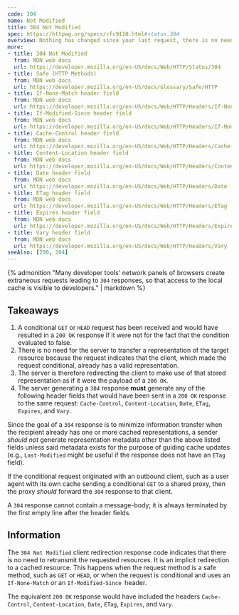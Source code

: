 ```yaml
---
code: 304
name: Not Modified
title: 304 Not Modified
spec: https://httpwg.org/specs/rfc9110.html#status.304
overview: Nothing has changed since your last request, there is no need to retransmit the requested resources.
more:
- title: 304 Not Modified
  from: MDN web docs
  url: https://developer.mozilla.org/en-US/docs/Web/HTTP/Status/304
- title: Safe (HTTP Methods)
  from: MDN web docs
  url: https://developer.mozilla.org/en-US/docs/Glossary/Safe/HTTP
- title: If-None-Match header field
  from: MDN web docs
  url: https://developer.mozilla.org/en-US/docs/Web/HTTP/Headers/If-None-Match
- title: If-Modified-Since header field
  from: MDN web docs
  url: https://developer.mozilla.org/en-US/docs/Web/HTTP/Headers/If-Modified-Since
- title: Cache-Control header field
  from: MDN web docs
  url: https://developer.mozilla.org/en-US/docs/Web/HTTP/Headers/Cache-Control
- title: Content-Location header field
  from: MDN web docs
  url: https://developer.mozilla.org/en-US/docs/Web/HTTP/Headers/Content-Location
- title: Date header field
  from: MDN web docs
  url: https://developer.mozilla.org/en-US/docs/Web/HTTP/Headers/Date
- title: ETag header field
  from: MDN web docs
  url: https://developer.mozilla.org/en-US/docs/Web/HTTP/Headers/ETag
- title: Expires header field
  from: MDN web docs
  url: https://developer.mozilla.org/en-US/docs/Web/HTTP/Headers/Expires
- title: Vary header field
  from: MDN web docs
  url: https://developer.mozilla.org/en-US/docs/Web/HTTP/Headers/Vary
seeAlso: [200, 204]
---
```


{% admonition "Many developer tools' network panels of browsers create extraneous requests leading to `304` responses, so that access to the local cache is visible to developers." | markdown %}

## Takeaways

1. A conditional `GET` or `HEAD` request has been received and would have resulted in a `200 OK` response if it were not for the fact that the condition evaluated to false.
1. There is no need for the server to transfer a representation of the target resource because the request indicates that the client, which made the request conditional, already has a valid representation.
1. The server is therefore redirecting the client to make use of that stored representation as if it were the payload of a `200 OK`.
1. The server generating a `304` response **must** generate any of the following header fields that would have been sent in a `200 OK` response to the same request: `Cache-Control`, `Content-Location`, `Date`, `ETag`, `Expires`, and `Vary`.

Since the goal of a `304` response is to minimize information transfer when the recipient already has one or more cached representations, a sender _should not_ generate representation metadata other than the above listed fields unless said metadata exists for the purpose of guiding cache updates (e.g., `Last-Modified` might be useful if the response does not have an `ETag` field).

If the conditional request originated with an outbound client, such as a user agent with its own cache sending a conditional `GET` to a shared proxy, then the proxy _should_ forward the `304` response to that client.

A `304` response cannot contain a message-body; it is always terminated by the first empty line after the header fields.

## Information

The `304 Not Modified` client redirection response code indicates that there is no need to retransmit the requested resources. It is an implicit redirection to a cached resource. This happens when the request method is a safe method, such as `GET` or `HEAD`, or when the request is conditional and uses an `If-None-Match` or an `If-Modified-Since `header.

The equivalent `200 OK` response would have included the headers `Cache-Control`, `Content-Location`, `Date`, `ETag`, `Expires`, and `Vary`.
